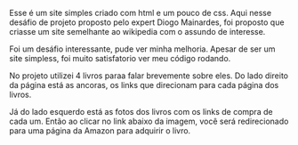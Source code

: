 Esse é um site simples criado com html e um pouco de css. 
Aqui nesse desáfio de projeto proposto pelo expert Diogo Mainardes, foi proposto que criasse um site semelhante ao wikipedia com o assundo de interesse.

Foi um desáfio interessante, pude ver minha melhoria. Apesar de ser um site simpless, foi muito satisfatorio ver meu código rodando.

No projeto utilizei 4 livros paraa falar brevemente sobre eles. Do lado direito da página está as ancoras, os links que direcionam para cada página dos livros.

Já do lado esquerdo está as fotos dos livros com os links de compra de cada um. Então ao clicar no link abaixo da imagem, você será redirecionado para uma página da Amazon para adquirir o livro.

